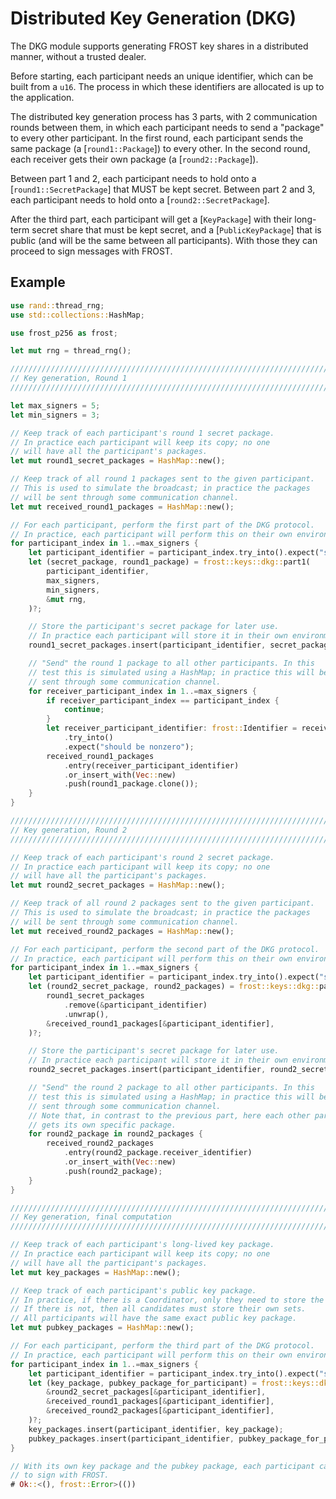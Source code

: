 # Distributed Key Generation (DKG)

The DKG module supports generating FROST key shares in a distributed manner,
without a trusted dealer.

Before starting, each participant needs an unique identifier, which can be built from
a `u16`. The process in which these identifiers are allocated is up to the application.

The distributed key generation process has 3 parts, with 2 communication rounds
between them, in which each participant needs to send a "package" to every other
participant. In the first round, each participant sends the same package
(a [`round1::Package`]) to every other. In the second round, each receiver gets
their own package (a [`round2::Package`]).

Between part 1 and 2, each participant needs to hold onto a [`round1::SecretPackage`]
that MUST be kept secret. Between part 2 and 3, each participant needs to hold
onto a [`round2::SecretPackage`].

After the third part, each participant will get a [`KeyPackage`] with their
long-term secret share that must be kept secret, and a [`PublicKeyPackage`]
that is public (and will be the same between all participants). With those
they can proceed to sign messages with FROST.


## Example

```rust
use rand::thread_rng;
use std::collections::HashMap;

use frost_p256 as frost;

let mut rng = thread_rng();

////////////////////////////////////////////////////////////////////////////
// Key generation, Round 1
////////////////////////////////////////////////////////////////////////////

let max_signers = 5;
let min_signers = 3;

// Keep track of each participant's round 1 secret package.
// In practice each participant will keep its copy; no one
// will have all the participant's packages.
let mut round1_secret_packages = HashMap::new();

// Keep track of all round 1 packages sent to the given participant.
// This is used to simulate the broadcast; in practice the packages
// will be sent through some communication channel.
let mut received_round1_packages = HashMap::new();

// For each participant, perform the first part of the DKG protocol.
// In practice, each participant will perform this on their own environments.
for participant_index in 1..=max_signers {
    let participant_identifier = participant_index.try_into().expect("should be nonzero");
    let (secret_package, round1_package) = frost::keys::dkg::part1(
        participant_identifier,
        max_signers,
        min_signers,
        &mut rng,
    )?;

    // Store the participant's secret package for later use.
    // In practice each participant will store it in their own environment.
    round1_secret_packages.insert(participant_identifier, secret_package);

    // "Send" the round 1 package to all other participants. In this
    // test this is simulated using a HashMap; in practice this will be
    // sent through some communication channel.
    for receiver_participant_index in 1..=max_signers {
        if receiver_participant_index == participant_index {
            continue;
        }
        let receiver_participant_identifier: frost::Identifier = receiver_participant_index
            .try_into()
            .expect("should be nonzero");
        received_round1_packages
            .entry(receiver_participant_identifier)
            .or_insert_with(Vec::new)
            .push(round1_package.clone());
    }
}

////////////////////////////////////////////////////////////////////////////
// Key generation, Round 2
////////////////////////////////////////////////////////////////////////////

// Keep track of each participant's round 2 secret package.
// In practice each participant will keep its copy; no one
// will have all the participant's packages.
let mut round2_secret_packages = HashMap::new();

// Keep track of all round 2 packages sent to the given participant.
// This is used to simulate the broadcast; in practice the packages
// will be sent through some communication channel.
let mut received_round2_packages = HashMap::new();

// For each participant, perform the second part of the DKG protocol.
// In practice, each participant will perform this on their own environments.
for participant_index in 1..=max_signers {
    let participant_identifier = participant_index.try_into().expect("should be nonzero");
    let (round2_secret_package, round2_packages) = frost::keys::dkg::part2(
        round1_secret_packages
            .remove(&participant_identifier)
            .unwrap(),
        &received_round1_packages[&participant_identifier],
    )?;

    // Store the participant's secret package for later use.
    // In practice each participant will store it in their own environment.
    round2_secret_packages.insert(participant_identifier, round2_secret_package);

    // "Send" the round 2 package to all other participants. In this
    // test this is simulated using a HashMap; in practice this will be
    // sent through some communication channel.
    // Note that, in contrast to the previous part, here each other participant
    // gets its own specific package.
    for round2_package in round2_packages {
        received_round2_packages
            .entry(round2_package.receiver_identifier)
            .or_insert_with(Vec::new)
            .push(round2_package);
    }
}

////////////////////////////////////////////////////////////////////////////
// Key generation, final computation
////////////////////////////////////////////////////////////////////////////

// Keep track of each participant's long-lived key package.
// In practice each participant will keep its copy; no one
// will have all the participant's packages.
let mut key_packages = HashMap::new();

// Keep track of each participant's public key package.
// In practice, if there is a Coordinator, only they need to store the set.
// If there is not, then all candidates must store their own sets.
// All participants will have the same exact public key package.
let mut pubkey_packages = HashMap::new();

// For each participant, perform the third part of the DKG protocol.
// In practice, each participant will perform this on their own environments.
for participant_index in 1..=max_signers {
    let participant_identifier = participant_index.try_into().expect("should be nonzero");
    let (key_package, pubkey_package_for_participant) = frost::keys::dkg::part3(
        &round2_secret_packages[&participant_identifier],
        &received_round1_packages[&participant_identifier],
        &received_round2_packages[&participant_identifier],
    )?;
    key_packages.insert(participant_identifier, key_package);
    pubkey_packages.insert(participant_identifier, pubkey_package_for_participant);
}

// With its own key package and the pubkey package, each participant can now proceed
// to sign with FROST.
# Ok::<(), frost::Error>(())
```
